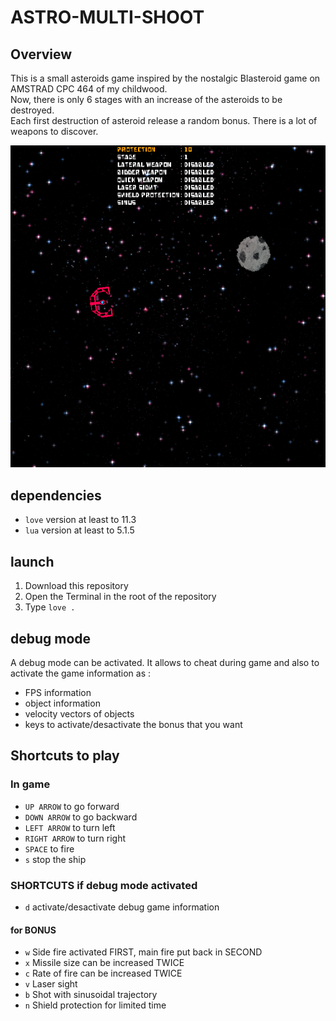 # ASTRO-MULTI-SHOOT

## Overview 
This is a small asteroids game inspired by the nostalgic Blasteroid game on AMSTRAD CPC 464 of my childwood.  
Now, there is only 6 stages with an increase of the asteroids to be destroyed.  
Each first destruction of asteroid release a random bonus. There is a lot of weapons to discover.

![Texte alternatif](https://github.com/lauccode/ASTRO-MULTI-SHOOT/blob/main/inGame.png?raw=true)

## dependencies
- `love` version at least to 11.3
- `lua` version at least to 5.1.5

## launch
1. Download this repository
2. Open the Terminal in the root of the repository
3. Type `love .`

## debug mode
A debug mode can be activated.
It allows to cheat during game and also to activate the game information as :
- FPS information
- object information
- velocity vectors of objects
- keys to activate/desactivate the bonus that you want

## Shortcuts to play
### In game

- `UP ARROW`    to go forward
- `DOWN ARROW`  to go backward
- `LEFT ARROW`  to turn left
- `RIGHT ARROW` to turn right
- `SPACE`       to fire
- `s`           stop the ship

### SHORTCUTS if debug mode activated
- `d`           activate/desactivate debug game information

#### for BONUS
- `w`           Side fire activated FIRST, main fire put back in SECOND
- `x`           Missile size can be increased TWICE
- `c`           Rate of fire can be increased TWICE
- `v`           Laser sight
- `b`           Shot with sinusoidal trajectory
- `n`           Shield protection for limited time

